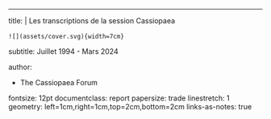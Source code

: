 ---
title: |
    Les transcriptions de la session Cassiopaea
    
    ![](assets/cover.svg){width=7cm}  
subtitle: Juillet 1994 - Mars 2024

author:
- The Cassiopaea Forum

fontsize: 12pt
documentclass: report
papersize: trade
linestretch: 1
geometry: left=1cm,right=1cm,top=2cm,bottom=2cm
links-as-notes: true
